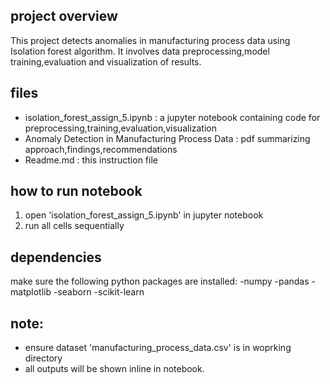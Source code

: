 ## project overview
This project detects anomalies in manufacturing process data using Isolation forest algorithm. It involves data preprocessing,model training,evaluation and visualization of results.

## files 

- isolation_forest_assign_5.ipynb : a jupyter notebook containing code for preprocessing,training,evaluation,visualization
- Anomaly Detection in Manufacturing Process Data : pdf summarizing approach,findings,recommendations
- Readme.md : this instruction file

## how to run notebook

1. open 'isolation_forest_assign_5.ipynb' in jupyter notebook
2. run all cells sequentially 

## dependencies

make sure the following python packages are installed:
-numpy
-pandas
-matplotlib
-seaborn
-scikit-learn

## note:
- ensure dataset 'manufacturing_process_data.csv' is in woprking directory
- all outputs will be shown inline in notebook.